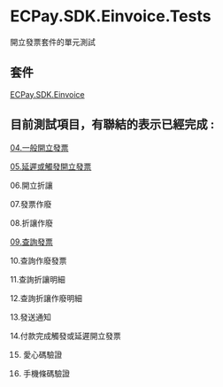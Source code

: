 # ECPay.SDK.Einvoice.Tests

開立發票套件的單元測試

## 套件

[ECPay.SDK.Einvoice](../ECPay.SDK.Einvoice)

## 目前測試項目，有聯結的表示已經完成 : 

[04.一般開立發票](InvoiceCreateUnitTest.cs)

[05.延遲或觸發開立發票](DelayIssueUnitTest.cs)

06.開立折讓

07.發票作廢

08.折讓作廢

[09.查詢發票](InvoiceSearchUnitTest.cs)

10.查詢作廢發票

11.查詢折讓明細

12.查詢折讓作廢明細

13.發送通知

14.付款完成觸發或延遲開立發票

15. 愛心碼驗證

16. 手機條碼驗證